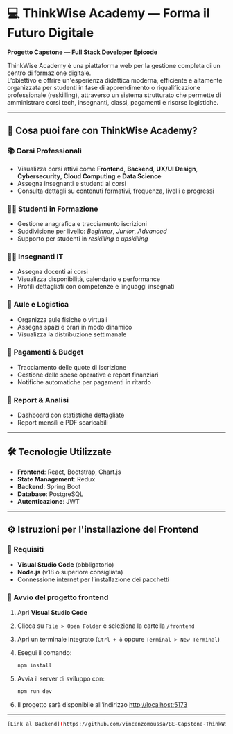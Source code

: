 # 💻 ThinkWise Academy — Forma il Futuro Digitale

**Progetto Capstone — Full Stack Developer Epicode**

ThinkWise Academy è una piattaforma web per la gestione completa di un centro di formazione digitale.  
L’obiettivo è offrire un'esperienza didattica moderna, efficiente e altamente organizzata per studenti in fase di apprendimento o riqualificazione professionale (reskilling), attraverso un sistema strutturato che permette di amministrare corsi tech, insegnanti, classi, pagamenti e risorse logistiche.

---

## 🎯 Cosa puoi fare con ThinkWise Academy?

### 📚 **Corsi Professionali**

- Visualizza corsi attivi come **Frontend**, **Backend**, **UX/UI Design**, **Cybersecurity**, **Cloud Computing** e **Data Science**
- Assegna insegnanti e studenti ai corsi
- Consulta dettagli su contenuti formativi, frequenza, livelli e progressi

### 👨‍💻 **Studenti in Formazione**

- Gestione anagrafica e tracciamento iscrizioni
- Suddivisione per livello: _Beginner_, _Junior_, _Advanced_
- Supporto per studenti in _reskilling_ o _upskilling_

### 👩‍🏫 **Insegnanti IT**

- Assegna docenti ai corsi
- Visualizza disponibilità, calendario e performance
- Profili dettagliati con competenze e linguaggi insegnati

### 🏫 **Aule e Logistica**

- Organizza aule fisiche o virtuali
- Assegna spazi e orari in modo dinamico
- Visualizza la distribuzione settimanale

### 💸 **Pagamenti & Budget**

- Tracciamento delle quote di iscrizione
- Gestione delle spese operative e report finanziari
- Notifiche automatiche per pagamenti in ritardo

### 🧾 **Report & Analisi**

- Dashboard con statistiche dettagliate
- Report mensili e PDF scaricabili

---

## 🛠️ Tecnologie Utilizzate

- **Frontend**: React, Bootstrap, Chart.js
- **State Management**: Redux
- **Backend**: Spring Boot
- **Database**: PostgreSQL
- **Autenticazione**: JWT

---

## ⚙️ Istruzioni per l'installazione del Frontend

### 📌 Requisiti

- **Visual Studio Code** (obbligatorio)
- **Node.js** (v18 o superiore consigliata)
- Connessione internet per l’installazione dei pacchetti

### 🚀 Avvio del progetto frontend

1. Apri **Visual Studio Code**
2. Clicca su `File > Open Folder` e seleziona la cartella `/frontend`
3. Apri un terminale integrato (`Ctrl + ò` oppure `Terminal > New Terminal`)
4. Esegui il comando:

   ```bash
   npm install
   ```

5. Avvia il server di sviluppo con:

   ```bash
   npm run dev
   ```

6. Il progetto sarà disponibile all’indirizzo [http://localhost:5173](http://localhost:5173)

---

```bash
[Link al Backend](https://github.com/vincenzomoussa/BE-Capstone-ThinkWise)
```
